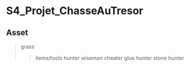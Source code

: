 # S4_Projet_ChasseAuTresor

## Asset
>grass
>>items/tools
>>hunter
>>wiseman
>>cheater
>glue
>>hunter
>stone
>>hunter
